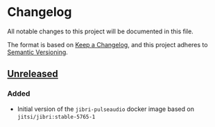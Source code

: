 # Changelog

All notable changes to this project will be documented in this file.

The format is based on [Keep a Changelog](https://keepachangelog.com/en/1.0.0/),
and this project adheres to [Semantic 
Versioning](https://semver.org/spec/v2.0.0.html).

## [Unreleased]

### Added

 - Initial version of the `jibri-pulseaudio` docker image based on
   `jitsi/jibri:stable-5765-1`

[Unreleased]: https://github.com/openfun/jibri-pulseaudio/compare/86a5427cd81d7f21d8f7fe74f64a4e2167e9a140...main
